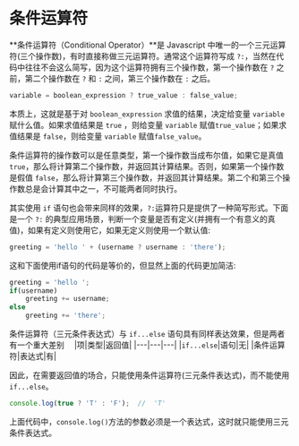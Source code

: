# 条件运算符

**条件运算符（Conditional Operator）**是 Javascript 中唯一的一个三元运算符(三个操作数)，有时直接称做三元运算符。通常这个运算符写成 `?:`，当然在代码中往往不会这么简写，因为这个运算符拥有三个操作数，第一个操作数在 `?` 之前，第二个操作数在 `?` 和 `:` 之间，第三个操作数在 `:` 之后。

```javascript
variable = boolean_expression ? true_value : false_value;
```

本质上，这就是基于对 `boolean_expression` 求值的结果，决定给变量 `variable` 赋什么值。如果求值结果是 `true` ，则给变量 `variable` 赋值`true_value`；如果求值结果是 `false`，则给变量 `variable` 赋值`false_value`。

条件运算符的操作数可以是任意类型，第一个操作数当成布尔值，如果它是真值 `true`，那么将计算第二个操作数，并返回其计算结果。否则，如果第一个操作数是假值 `false`，那么将计算第三个操作数，并返回其计算结果。第二个和第三个操作数总是会计算其中之一，不可能两者同时执行。

其实使用 `if` 语句也会带来同样的效果，`?:`运算符只是提供了一种简写形式。下面是一个 `?:` 的典型应用场景，判断一个变量是否有定义(并拥有一个有意义的真值)，如果有定义则使用它，如果无定义则使用一个默认值:

```javascript
greeting = 'hello ' + (username ? username : 'there');
```

这和下面使用if语句的代码是等价的，但显然上面的代码更加简洁:

```javascript
greeting = 'hello ';
if(username)
    greeting += username;
else
    greeting += 'there';
```

条件运算符（三元条件表达式）与 `if...else` 语句具有同样表达效果，但是两者有一个重大差别　
|项|类型|返回值|
|---|---|---|
|`if...else`|语句|无|
|条件运算符|表达式|有|

因此，在需要返回值的场合，只能使用条件运算符(三元条件表达式)，而不能使用 `if...else`。

```javascript
console.log(true ? 'T' : 'F');  //  'T'
```

上面代码中，`console.log()`方法的参数必须是一个表达式，这时就只能使用三元条件表达式。




